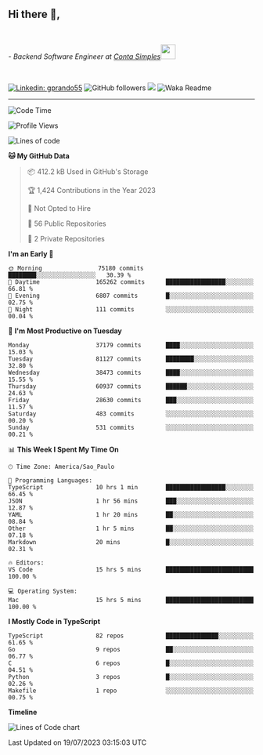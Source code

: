<h2>Hi there  👋,</h2> </br>

<p><em>- Backend Software Engineer at <a href="https://contasimples.com">Conta Simples</a><img src="https://media.giphy.com/media/WUlplcMpOCEmTGBtBW/giphy.gif" width="30"> 
</em></p></br>


[![Linkedin: gprando55](https://img.shields.io/badge/-gprando55-blue?style=flat-square&logo=Linkedin&logoColor=white&link=https://www.linkedin.com/in/prandogabriel/)](https://www.linkedin.com/in/prandogabriel)
![GitHub followers](https://img.shields.io/github/followers/prandogabriel?label=Follow&style=social)
![](https://visitor-badge.glitch.me/badge?page_id=prandogabriel.prandogabriel)
![Waka Readme](https://github.com/prandogabriel/prandogabriel/workflows/Waka%20Readme/badge.svg)

---
<!--START_SECTION:waka-->
![Code Time](http://img.shields.io/badge/Code%20Time-2%2C506%20hrs%2053%20mins-blue)

![Profile Views](http://img.shields.io/badge/Profile%20Views-0-blue)

![Lines of code](https://img.shields.io/badge/From%20Hello%20World%20I%27ve%20Written-293.2%20million%20lines%20of%20code-blue)

**🐱 My GitHub Data** 

> 📦 412.2 kB Used in GitHub's Storage 
 > 
> 🏆 1,424 Contributions in the Year 2023
 > 
> 🚫 Not Opted to Hire
 > 
> 📜 56 Public Repositories 
 > 
> 🔑 2 Private Repositories 
 > 
**I'm an Early 🐤** 

```text
🌞 Morning                75180 commits       ████████░░░░░░░░░░░░░░░░░   30.39 % 
🌆 Daytime                165262 commits      █████████████████░░░░░░░░   66.81 % 
🌃 Evening                6807 commits        █░░░░░░░░░░░░░░░░░░░░░░░░   02.75 % 
🌙 Night                  111 commits         ░░░░░░░░░░░░░░░░░░░░░░░░░   00.04 % 
```
📅 **I'm Most Productive on Tuesday** 

```text
Monday                   37179 commits       ████░░░░░░░░░░░░░░░░░░░░░   15.03 % 
Tuesday                  81127 commits       ████████░░░░░░░░░░░░░░░░░   32.80 % 
Wednesday                38473 commits       ████░░░░░░░░░░░░░░░░░░░░░   15.55 % 
Thursday                 60937 commits       ██████░░░░░░░░░░░░░░░░░░░   24.63 % 
Friday                   28630 commits       ███░░░░░░░░░░░░░░░░░░░░░░   11.57 % 
Saturday                 483 commits         ░░░░░░░░░░░░░░░░░░░░░░░░░   00.20 % 
Sunday                   531 commits         ░░░░░░░░░░░░░░░░░░░░░░░░░   00.21 % 
```


📊 **This Week I Spent My Time On** 

```text
🕑︎ Time Zone: America/Sao_Paulo

💬 Programming Languages: 
TypeScript               10 hrs 1 min        █████████████████░░░░░░░░   66.45 % 
JSON                     1 hr 56 mins        ███░░░░░░░░░░░░░░░░░░░░░░   12.87 % 
YAML                     1 hr 20 mins        ██░░░░░░░░░░░░░░░░░░░░░░░   08.84 % 
Other                    1 hr 5 mins         ██░░░░░░░░░░░░░░░░░░░░░░░   07.18 % 
Markdown                 20 mins             █░░░░░░░░░░░░░░░░░░░░░░░░   02.31 % 

🔥 Editors: 
VS Code                  15 hrs 5 mins       █████████████████████████   100.00 % 

💻 Operating System: 
Mac                      15 hrs 5 mins       █████████████████████████   100.00 % 
```

**I Mostly Code in TypeScript** 

```text
TypeScript               82 repos            ███████████████░░░░░░░░░░   61.65 % 
Go                       9 repos             ██░░░░░░░░░░░░░░░░░░░░░░░   06.77 % 
C                        6 repos             █░░░░░░░░░░░░░░░░░░░░░░░░   04.51 % 
Python                   3 repos             █░░░░░░░░░░░░░░░░░░░░░░░░   02.26 % 
Makefile                 1 repo              ░░░░░░░░░░░░░░░░░░░░░░░░░   00.75 % 
```



**Timeline**

![Lines of Code chart](https://raw.githubusercontent.com/prandogabriel/prandogabriel/master/assets/bar_graph.png)


 Last Updated on 19/07/2023 03:15:03 UTC
<!--END_SECTION:waka-->
